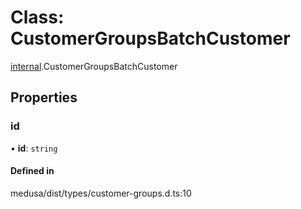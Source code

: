 # Class: CustomerGroupsBatchCustomer

[internal](../modules/internal-4.md).CustomerGroupsBatchCustomer

## Properties

### id

• **id**: `string`

#### Defined in

medusa/dist/types/customer-groups.d.ts:10
